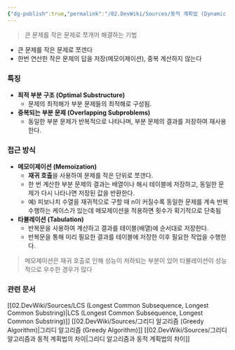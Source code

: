```yaml
---
{"dg-publish":true,"permalink":"/02.DevWiki/Sources/동적 계획법 (Dynamic Programming)/","noteIcon":"","created":"2025-06-07T03:15:43.635+09:00","updated":"2025-08-03T22:31:42.402+09:00"}
---
```



> 큰 문제를 작은 문제로 쪼개어 해결하는 기법

- 큰 문제를 작은 문제로 쪼갠다
- 한번 연산한 작은 문제의 답을 저장(메모이제이션), 중복 계산하지 않는다

### 특징
- **최적 부분 구조 (Optimal Substructure)**
    - 문제의 최적해가 부분 문제들의 최적해로 구성됨.
- **중복되는 부분 문제 (Overlapping Subproblems)**
    - 동일한 부분 문제가 반복적으로 나타나며, 부분 문제의 결과를 저장하여 재사용 한다.

### 접근 방식
- **메모이제이션 (Memoization)**
    - **재귀 호출**을 사용하여 문제를 작은 단위로 쪼갠다.
    - 한 번 계산한 부분 문제의 결과는 배열이나 해시 테이블에 저장하고, 동일한 문제가 다시 나타나면 저장된 값을 반환한다.
    - 예) 피보나치 수열을 재귀적으로 구할 때 n이 커질수록 동일한 문제를 계속 반복 수행하는 케이스가 있는데 메모제이션을 적용하면 횟수가 획기적으로 단축됨
- **타뷸레이션 (Tabulation)**
    - 반복문을 사용하여 계산하고 결과를 테이블(배열)에 순서대로 저장한다.
    - 반복문을 통해 미리 필요한 결과를 테이블에 저장한 이후 필요한 작업을 수행한다.

> 메모제이션은 재귀 호출로 인해 성능이 저하되는 부분이 있어 타뷸레이션이 성능적으로 우수한 경우가 많다

### 관련 문서
[[02.DevWiki/Sources/LCS (Longest Common Subsequence, Longest Common Substring)\|LCS (Longest Common Subsequence, Longest Common Substring)]]
[[02.DevWiki/Sources/그리디 알고리즘 (Greedy Algorithm)\|그리디 알고리즘 (Greedy Algorithm)]]
[[02.DevWiki/Sources/그리디 알고리즘과 동적 계획법의 차이\|그리디 알고리즘과 동적 계획법의 차이]]